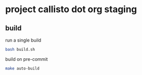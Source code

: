 # project callisto dot org staging

## build

run a single build

```bash
bash build.sh
```

build on pre-commit

```bash
make auto-build
```
